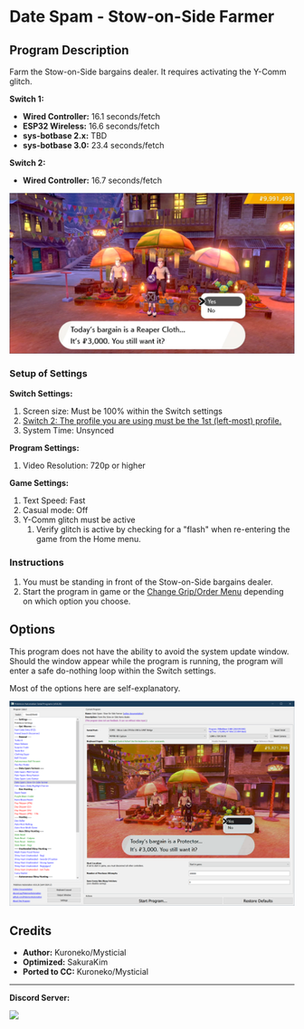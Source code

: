 # Date Spam - Stow-on-Side Farmer

## Program Description

Farm the Stow-on-Side bargains dealer. It requires activating the Y-Comm glitch.

**Switch 1:**

- **Wired Controller:** 16.1 seconds/fetch
- **ESP32 Wireless:** 16.6 seconds/fetch
- **sys-botbase 2.x:** TBD
- **sys-botbase 3.0:** 23.4 seconds/fetch

**Switch 2:**

- **Wired Controller:** 16.7 seconds/fetch

<img src="images/DateSpam-StowOnSideFarmer-0.png">

### Setup of Settings

**Switch Settings:**

1. Screen size: Must be 100% within the Switch settings
2. [Switch 2: The profile you are using must be the 1st (left-most) profile.](/Wiki/Programs/NintendoSwitch/Switch2Notes.md#resetting-a-game-moves-the-cursor-to-the-1st-user-profile)
3. System Time: Unsynced

**Program Settings:**

1. Video Resolution: 720p or higher

**Game Settings:**

1. Text Speed: Fast
2. Casual mode: Off
3. Y-Comm glitch must be active
    1. Verify glitch is active by checking for a "flash" when re-entering the game from the Home menu.

### Instructions

1. You must be standing in front of the Stow-on-Side bargains dealer.
2. Start the program in game or the [Change Grip/Order Menu](https://github.com/PokemonAutomation/Microcontroller/blob/master/Wiki/Programs/NintendoSwitch/ChangeGripOrderMenu.md) depending on which option you choose.


## Options

This program does not have the ability to avoid the system update window. Should the window appear while the program is running, the program will enter a safe do-nothing loop within the Switch settings.

Most of the options here are self-explanatory.

<img src="images/DateSpam-StowOnSideFarmer-Settings.png">


## Credits

- **Author:** Kuroneko/Mysticial
- **Optimized:** SakuraKim
- **Ported to CC:** Kuroneko/Mysticial


<hr>

**Discord Server:** 

[<img src="https://canary.discordapp.com/api/guilds/695809740428673034/widget.png?style=banner2">](https://discord.gg/cQ4gWxN)


